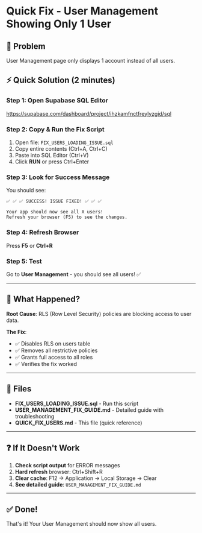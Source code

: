 # Quick Fix - User Management Showing Only 1 User

## 🚨 Problem
User Management page only displays 1 account instead of all users.

## ⚡ Quick Solution (2 minutes)

### Step 1: Open Supabase SQL Editor
https://supabase.com/dashboard/project/ihzkamfnctfreylyzgid/sql

### Step 2: Copy & Run the Fix Script
1. Open file: `FIX_USERS_LOADING_ISSUE.sql`
2. Copy entire contents (Ctrl+A, Ctrl+C)
3. Paste into SQL Editor (Ctrl+V)
4. Click **RUN** or press Ctrl+Enter

### Step 3: Look for Success Message
You should see:
```
✅ ✅ ✅ SUCCESS! ISSUE FIXED! ✅ ✅ ✅

Your app should now see all X users!
Refresh your browser (F5) to see the changes.
```

### Step 4: Refresh Browser
Press **F5** or **Ctrl+R**

### Step 5: Test
Go to **User Management** - you should see all users! ✅

---

## 🔧 What Happened?

**Root Cause**: RLS (Row Level Security) policies are blocking access to user data.

**The Fix**:
- ✅ Disables RLS on users table
- ✅ Removes all restrictive policies
- ✅ Grants full access to all roles
- ✅ Verifies the fix worked

---

## 📁 Files

- **FIX_USERS_LOADING_ISSUE.sql** - Run this script
- **USER_MANAGEMENT_FIX_GUIDE.md** - Detailed guide with troubleshooting
- **QUICK_FIX_USERS.md** - This file (quick reference)

---

## ❓ If It Doesn't Work

1. **Check script output** for ERROR messages
2. **Hard refresh** browser: Ctrl+Shift+R
3. **Clear cache**: F12 → Application → Local Storage → Clear
4. **See detailed guide**: `USER_MANAGEMENT_FIX_GUIDE.md`

---

## ✅ Done!
That's it! Your User Management should now show all users.
